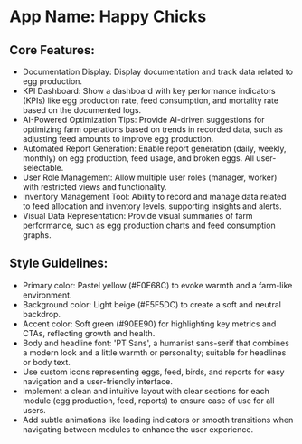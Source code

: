# **App Name**: Happy Chicks

## Core Features:

- Documentation Display: Display documentation and track data related to egg production.
- KPI Dashboard: Show a dashboard with key performance indicators (KPIs) like egg production rate, feed consumption, and mortality rate based on the documented logs.
- AI-Powered Optimization Tips: Provide AI-driven suggestions for optimizing farm operations based on trends in recorded data, such as adjusting feed amounts to improve egg production.
- Automated Report Generation: Enable report generation (daily, weekly, monthly) on egg production, feed usage, and broken eggs. All user-selectable.
- User Role Management: Allow multiple user roles (manager, worker) with restricted views and functionality.
- Inventory Management Tool: Ability to record and manage data related to feed allocation and inventory levels, supporting insights and alerts.
- Visual Data Representation: Provide visual summaries of farm performance, such as egg production charts and feed consumption graphs.

## Style Guidelines:

- Primary color: Pastel yellow (#F0E68C) to evoke warmth and a farm-like environment.
- Background color: Light beige (#F5F5DC) to create a soft and neutral backdrop.
- Accent color: Soft green (#90EE90) for highlighting key metrics and CTAs, reflecting growth and health.
- Body and headline font: 'PT Sans', a humanist sans-serif that combines a modern look and a little warmth or personality; suitable for headlines or body text.
- Use custom icons representing eggs, feed, birds, and reports for easy navigation and a user-friendly interface.
- Implement a clean and intuitive layout with clear sections for each module (egg production, feed, reports) to ensure ease of use for all users.
- Add subtle animations like loading indicators or smooth transitions when navigating between modules to enhance the user experience.